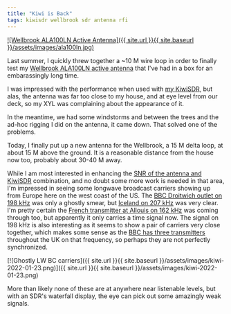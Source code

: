 ```yaml
---
title: "Kiwi is Back"
tags: kiwisdr wellbrook sdr antenna rfi
---
```


[![Wellbrook ALA100LN Active Antenna]({{ site.url }}{{ site.baseurl }}/assets/images/ala100ln.jpg)](https://www.wellbrook.uk.com/loopantennas/pdf/ALA100LN-M.pdf)

Last summer, I quickly threw together a ~10 M wire loop in order to
finally test my [Wellbrook ALA100LN active
antenna](https://www.wellbrook.uk.com/loopantennas/ALA100LN-M) that
I've had in a box for an embarassingly long time.

I was impressed with the performance when used with [my
KiwiSDR](http://kiwisdr.gadallah.net:8073/), but alas, the antenna was
far too close to my house, and at eye level from our deck, so my XYL
was complaining about the appearance of it.

In the meantime, we had some windstorms and between the trees and the
ad-hoc rigging I did on the antenna, it came down. That solved one of
the problems.

Today, I finally put up a new antenna for the Wellbrook, a 15 M delta
loop, at about 15 M above the ground. It is a reasonable distance from
the house now too, probably about 30-40 M away.

While I am most interested in enhancing the
[SNR of the antenna and KiwiSDR](http://rx.linkfanel.net/snr.html)
combination, and no doubt some more work is needed in that area,
I'm impressed in seeing some longwave broadcast carriers showing up from Europe
here on the west coast of the US. The
[BBC Droitwich outlet on 198 kHz](https://www.asiawaves.net/longwave-radio.htm#longwave-198)
was only a ghostly smear, but
[Iceland on 207 kHz](https://www.asiawaves.net/longwave-radio.htm#longwave-207)
was very clear. I'm pretty certain the
[French transmitter at Allouis on 162 kHz](https://www.asiawaves.net/longwave-radio.htm#longwave-162)
was coming through too, but apparently it only carries a time signal now.
The signal on 198 kHz is also interesting as it seems to show a pair of carriers
very close together, which makes some sense as the
[BBC has three transmitters](https://en.wikipedia.org/wiki/Droitwich_Transmitting_Station)
throughout the UK on that frequency, so perhaps they are not perfectly
synchronized.

[![Ghostly LW BC carriers]({{ site.url }}{{ site.baseurl }}/assets/images/kiwi-2022-01-23.png)]({{ site.url }}{{ site.baseurl }}/assets/images/kiwi-2022-01-23.png)

More than likely none of these are at anywhere near listenable levels,
but with an SDR's waterfall display, the eye can pick out some
amazingly weak signals.

